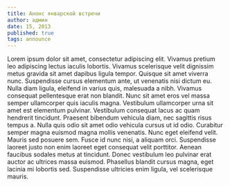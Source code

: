 ```yaml
---
title: Анонс январской встречи
author: админ
date: 15, 2013
published: true
tags: announce
---
```


Lorem ipsum dolor sit amet, consectetur adipiscing elit. Vivamus pretium leo 
adipiscing lectus iaculis lobortis. Vivamus scelerisque velit dignissim metus 
gravida sit amet dapibus ligula tempor. Quisque sit amet viverra nunc. 
Suspendisse cursus elementum ante, ut venenatis nisi dictum eu. Nulla diam 
ligula, eleifend in varius quis, malesuada a nibh. Vivamus consequat 
pellentesque erat non blandit. Nunc sit amet eros vel massa semper ullamcorper 
quis iaculis magna. Vestibulum ullamcorper urna sit amet est elementum 
pulvinar. Vestibulum consequat lacus ac quam hendrerit tincidunt. Praesent 
bibendum vehicula diam, nec sagittis risus tempus a. Nulla quis odio sit amet 
odio vehicula cursus ut id odio. Curabitur semper magna euismod magna mollis 
venenatis. Nunc eget eleifend velit. Mauris sed posuere sem. Fusce id nunc 
nisi, a aliquam orci. Suspendisse laoreet justo non enim laoreet eget consequat 
velit porttitor. Aenean faucibus sodales metus at tincidunt. Donec vestibulum 
leo pulvinar erat auctor ac ultrices massa euismod. Phasellus blandit cursus 
magna, eget lacinia mi lobortis sed. Suspendisse ultricies enim ligula, vel 
scelerisque mauris.
